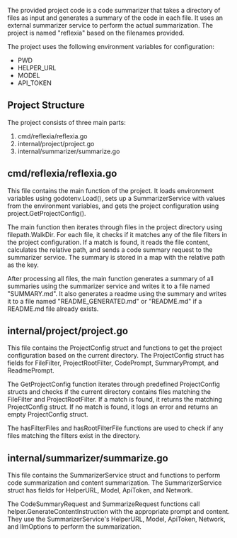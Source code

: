 The provided project code is a code summarizer that takes a directory of files as input and generates a summary of the code in each file. It uses an external summarizer service to perform the actual summarization. The project is named "reflexia" based on the filenames provided.

The project uses the following environment variables for configuration:
- PWD
- HELPER_URL
- MODEL
- API_TOKEN

## Project Structure

The project consists of three main parts:
1. cmd/reflexia/reflexia.go
2. internal/project/project.go
3. internal/summarizer/summarize.go

## cmd/reflexia/reflexia.go

This file contains the main function of the project. It loads environment variables using godotenv.Load(), sets up a SummarizerService with values from the environment variables, and gets the project configuration using project.GetProjectConfig().

The main function then iterates through files in the project directory using filepath.WalkDir. For each file, it checks if it matches any of the file filters in the project configuration. If a match is found, it reads the file content, calculates the relative path, and sends a code summary request to the summarizer service. The summary is stored in a map with the relative path as the key.

After processing all files, the main function generates a summary of all summaries using the summarizer service and writes it to a file named "SUMMARY.md". It also generates a readme using the summary and writes it to a file named "README_GENERATED.md" or "README.md" if a README.md file already exists.

## internal/project/project.go

This file contains the ProjectConfig struct and functions to get the project configuration based on the current directory. The ProjectConfig struct has fields for FileFilter, ProjectRootFilter, CodePrompt, SummaryPrompt, and ReadmePrompt.

The GetProjectConfig function iterates through predefined ProjectConfig structs and checks if the current directory contains files matching the FileFilter and ProjectRootFilter. If a match is found, it returns the matching ProjectConfig struct. If no match is found, it logs an error and returns an empty ProjectConfig struct.

The hasFilterFiles and hasRootFilterFile functions are used to check if any files matching the filters exist in the directory.

## internal/summarizer/summarize.go

This file contains the SummarizerService struct and functions to perform code summarization and content summarization. The SummarizerService struct has fields for HelperURL, Model, ApiToken, and Network.

The CodeSummaryRequest and SummarizeRequest functions call helper.GenerateContentInstruction with the appropriate prompt and content. They use the SummarizerService's HelperURL, Model, ApiToken, Network, and llmOptions to perform the summarization.


